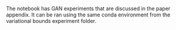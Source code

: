 The notebook has GAN experiments that are discussed in the paper appendix. It can be ran using the same conda environment from the variational bounds experiment folder.